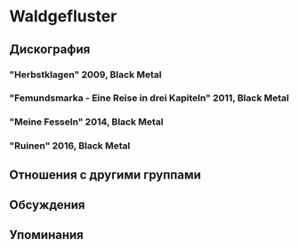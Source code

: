 # Waldgefluster



## Дискография

### "Herbstklagen" 2009, Black Metal



### "Femundsmarka - Eine Reise in drei Kapiteln" 2011, Black Metal



### "Meine Fesseln" 2014, Black Metal



### "Ruinen" 2016, Black Metal




## Отношения с другими группами


## Обсуждения


## Упоминания

